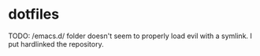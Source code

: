 # dotfiles

TODO: /emacs.d/ folder doesn't seem to properly load evil with a symlink. I put
hardlinked the repository.
